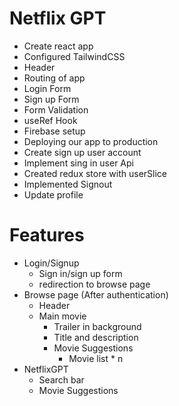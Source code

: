 # Netflix GPT

- Create react app
- Configured TailwindCSS
- Header
- Routing of app
- Login Form
- Sign up Form
- Form Validation
- useRef Hook
- Firebase setup
- Deploying our app to production
- Create sign up user account
- Implement sing in user Api
- Created redux store with userSlice
- Implemented Signout
- Update profile

# Features

- Login/Signup
  - Sign in/sign up form
  - redirection to browse page
- Browse page (After authentication)
  - Header
  - Main movie
    - Trailer in background
    - Title and description
    - Movie Suggestions
      - Movie list \* n
- NetflixGPT
  - Search bar
  - Movie Suggestions
